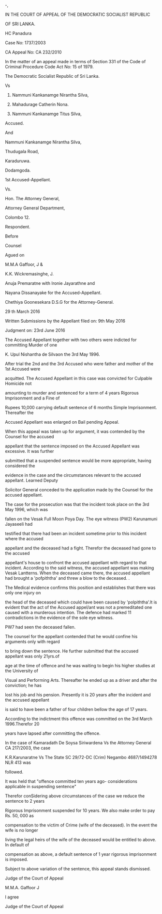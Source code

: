 -,

IN THE COURT OF APPEAL OF THE DEMOCRATIC SOCIALIST REPUBLIC

OF SRI LANKA.

HC Panadura

Case No: 1737/2003

CA Appeal No: CA 232/2010

In the matter of an appeal made in terms of Section 331 of the Code of Criminal Procedure Code Act No: 15 of 1979.

The Democratic Socialist Republic of Sri Lanka.

Vs

1. Nammuni Kankanamge Nirantha Silva,

2. Mahadurage Catherin Nona.

3. Nammuni Kankanamge Titus Silva,

Accused.

And

Nammuni Kankanamge Nirantha Silva,

Thudugala Road,

Karaduruwa.

Dodamgoda.

1st Accused-Appellant.

Vs.

Hon. The Attorney General,

Attorney General Department,

Colombo 12.

Respondent.

Before

Counsel

Agued on

M.M.A Gaffoor, J &

K.K. Wickremasinghe, J.

Anuja Premaratne with Ironie Jayarathne and

Nayana Dissanayake for the Accused-Appellant.

Chethiya Goonesekara D.S.G for the Attorney-General.

29 th March 2016

Written Submissions by the Appellant filed on: 9th May 2016

Judgment on: 23rd June 2016

The Accused Appellant together with two others were indicted for committing Murder of one

K. Upul Nishantha de Silvaon the 3rd May 1996.

After trial the 2nd and the 3rd Accused who were father and mother of the 1st Accused were

acquitted. The Accused Appellant in this case was convicted for Culpable Homicide not

amounting to murder and sentenced for a term of 4 years Rigorous Imprisonment and a Fine of

Rupees 10,000 carrying default sentence of 6 months Simple Imprisonment. Thereafter the

Accused Appellant was enlarged on Bail pending Appeal.

When this appeal was taken up for argument, it was contended by the Counsel for the accused

appellant that the sentence imposed on the Accused Appellant was excessive. It was further

submitted that a suspended sentence would be more appropriate, having considered the

evidence in the case and the circumstances relevant to the accused appellant. Learned Deputy

Solicitor General conceded to the application made by the Counsel for the accused appellant.

The case for the prosecution was that the incident took place on the 3rd May 1996, which was

fallen on the Vesak Full Moon Poya Day. The eye witness (PW2) Karunamuni Jayaseeli had

testified that there had been an incident sometime prior to this incident where the accused

appellant and the deceased had a fight. Therefor the deceased had gone to the accused

appellant's house to confront the accused appellant with regard to that incident. According to the said witness, the accused appellant was making Vesak Lantterns. When the deceased came there, the accused appellant had brought a 'pofpiththa' and threw a blow to the deceased. .

The Medical evidence confirms this position and establishes that there was only one injury on

the head of the deceased which could have been caused by 'polpiththa'.lt is evident that the act of the Accused appel/ant was not a premeditated one caused with a murderous intention. The defence had marked 11 contradictions in the evidence of the sole eye witness.

PW7 had seen the deceased fallen.

The counsel for the appellant contended that he would confine his arguments only with regard

to bring down the sentence. He further submitted that the accused appellant was only 21yrs.of

age at the time of offence and he was waiting to begin his higher studies at the University of

Visual and Performing Arts. Thereafter he ended up as a driver and after the conviction; he has

lost his job and his pension. Presently it is 20 years after the incident and the accused appellant

is said to have been a father of four children bellow the age of 17 years.

According to the indictment this offence was committed on the 3rd March 1996.Therefor 20

years have lapsed after committing the offence.

In the case of Kamaradath De Soysa Siriwardena Vs the Attorney General CA 217/2003, the case

K.R.Karunaratne Vs The State SC 29/72-DC (Crim) Negambo 4687/1494278 NLR 413 was

followed.

It was held that "offence committed ten years ago- considerations applicable in suspending sentence"

Therefor conSidering above circumstances of the case we reduce the sentence to 2 years

Rigorous Imprisonment suspended for 10 years. We also make order to pay Rs. 50, 000 as

compensation to the victim of Crime (wife of the deceased). In the event the wife is no longer

living the legal heirs of the wife of the deceased would be entitled to above. In default of

compensation as above, a default sentence of 1 year rigorous imprisonment is imposed.

Subject to above variation of the sentence, this appeal stands dismissed.

Judge of the Court of Appeal

M.M.A. Gaffoor J

I agree

Judge of the Court of Appeal